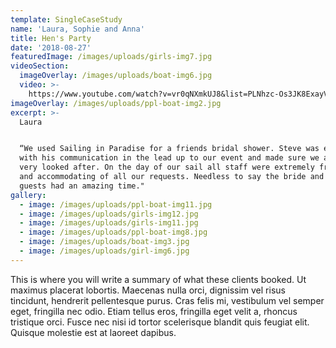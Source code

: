```yaml
---
template: SingleCaseStudy
name: 'Laura, Sophie and Anna'
title: Hen's Party
date: '2018-08-27'
featuredImage: /images/uploads/girls-img7.jpg
videoSection:
  imageOverlay: /images/uploads/boat-img6.jpg
  video: >-
    https://www.youtube.com/watch?v=vr0qNXmkUJ8&list=PLNhzc-Os3JK8ExayVzzoHVvP2c0-4_oqt
imageOverlay: /images/uploads/ppl-boat-img2.jpg
excerpt: >-
  Laura


  “We used Sailing in Paradise for a friends bridal shower. Steve was excellent
  with his communication in the lead up to our event and made sure we all felt
  very looked after. On the day of our sail all staff were extremely friendly
  and accommodating of all our requests. Needless to say the bride and all
  guests had an amazing time."
gallery:
  - image: /images/uploads/ppl-boat-img11.jpg
  - image: /images/uploads/girls-img12.jpg
  - image: /images/uploads/girls-img11.jpg
  - image: /images/uploads/ppl-boat-img8.jpg
  - image: /images/uploads/boat-img3.jpg
  - image: /images/uploads/girl-img6.jpg
---
```

This is where you will write a summary of what these clients booked. Ut maximus placerat lobortis. Maecenas nulla orci, dignissim vel risus tincidunt, hendrerit pellentesque purus. Cras felis mi, vestibulum vel semper eget, fringilla nec odio. Etiam tellus eros, fringilla eget velit a, rhoncus tristique orci. Fusce nec nisi id tortor scelerisque blandit quis feugiat elit. Quisque molestie est at laoreet dapibus.
